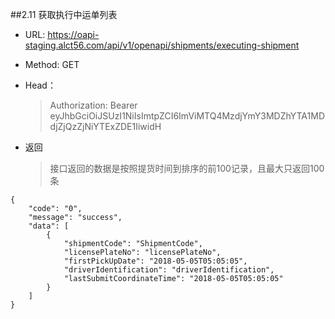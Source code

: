 ##2.11 <span id="2-12">获取执行中运单列表</span>

* URL: https://oapi-staging.alct56.com/api/v1/openapi/shipments/executing-shipment

* Method: GET

* Head：
  >Authorization: Bearer eyJhbGciOiJSUzI1NiIsImtpZCI6ImViMTQ4MzdjYmY3MDZhYTA1MDdjZjQzZjNiYTExZDE1IiwidH

* 返回
  >接口返回的数据是按照提货时间到排序的前100记录，且最大只返回100条

```
{    
    "code": "0",
    "message": "success",
	"data": [
		{
			"shipmentCode": "ShipmentCode",
			"licensePlateNo": "licensePlateNo",
			"firstPickUpDate": "2018-05-05T05:05:05",
			"driverIdentification": "driverIdentification",
			"lastSubmitCoordinateTime": "2018-05-05T05:05:05"
		}
	]
}
```